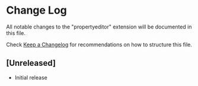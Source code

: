# Change Log

All notable changes to the "propertyeditor" extension will be documented in this file.

Check [Keep a Changelog](http://keepachangelog.com/) for recommendations on how to structure this file.

## [Unreleased]

- Initial release